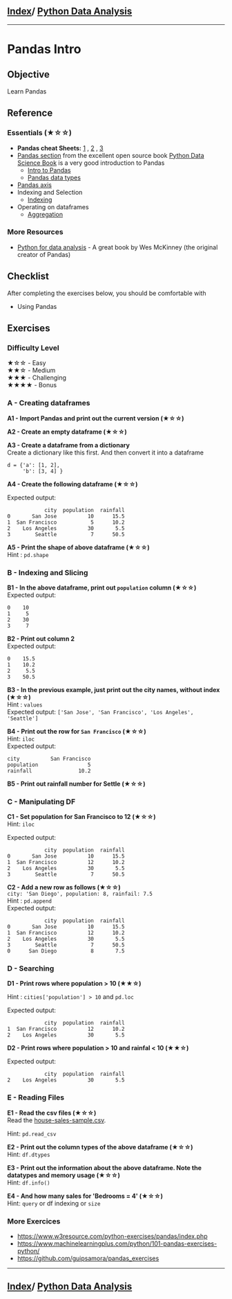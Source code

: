 <link rel='stylesheet' href='../assets/css/main.css'/>

## [Index](../README.md)/ [Python Data Analysis](0-README.md)

---

# Pandas Intro

## Objective

Learn Pandas

## Reference

### Essentials (★☆☆)

- **Pandas cheat Sheets:** [1](https://pandas.pydata.org/Pandas_Cheat_Sheet.pdf) ,  [2](http://datacamp-community-prod.s3.amazonaws.com/dbed353d-2757-4617-8206-8767ab379ab3) , [3](https://drive.google.com/file/d/1UHK8wtWbADvHKXFC937IS6MTnlSZC_zB/view)
- [Pandas section](https://jakevdp.github.io/PythonDataScienceHandbook/03.00-introduction-to-pandas.html) from the excellent open source book [Python Data Science Book](https://jakevdp.github.io/PythonDataScienceHandbook/index.html) is a very good introduction to Pandas
  - [Intro to Pandas](https://jakevdp.github.io/PythonDataScienceHandbook/03.00-introduction-to-pandas.html)
  - [Pandas data types](https://jakevdp.github.io/PythonDataScienceHandbook/03.01-introducing-pandas-objects.html)
- [Pandas axis](https://www.geeksforgeeks.org/python-pandas-dataframe-axes/)
- Indexing and Selection
  - [Indexing](https://jakevdp.github.io/PythonDataScienceHandbook/03.01-introducing-pandas-objects.html)
- Operating on dataframes
  - [Aggregation](https://jakevdp.github.io/PythonDataScienceHandbook/03.08-aggregation-and-grouping.html)


### More Resources

- [Python for data analysis](https://www.oreilly.com/library/view/python-for-data/9781449323592/) - A great book by Wes McKinney  (the original creator of Pandas)

## Checklist

After completing the exercises below, you should be comfortable with

- Using Pandas

## Exercises

### Difficulty Level

★☆☆  - Easy  
★★☆  - Medium  
★★★  - Challenging  
★★★★ - Bonus

### A - Creating dataframes

**A1 - Import Pandas and print out the current version (★☆☆)**

**A2 - Create an empty dataframe (★☆☆)**  

**A3 - Create a dataframe from a dictionary**  
Create a dictionary like this first.  And then convert it into a dataframe
```text
d = {'a': [1, 2],
     'b': [3, 4] }
```

**A4 - Create the following dataframe (★☆☆)** 

Expected output:

```text
            city  population  rainfall
0       San Jose          10      15.5
1  San Francisco           5      10.2
2    Los Angeles          30       5.5
3        Seattle           7      50.5
```

**A5 - Print the shape of above dataframe (★☆☆)**  
Hint : `pd.shape`

### B - Indexing and Slicing

**B1 - In the above dataframe, print out `population` column (★☆☆)**  
Expected output:

```text
0    10
1     5
2    30
3     7
```

**B2 - Print out column 2**   
Expected output:

```text
0    15.5
1    10.2
2     5.5
3    50.5
```

**B3 - In the previous example, just print out the city names, without index (★☆☆)**  
Hint : `values`  
Expected output:   `['San Jose', 'San Francisco', 'Los Angeles', 'Seattle']`

**B4 - Print out the row for `San Francisco` (★☆☆)**  
Hint: `iloc`  
Expected output:

```text
city          San Francisco
population                5
rainfall               10.2
```

**B5 - Print out rainfall number for Settle (★☆☆)**

### C - Manipulating DF

**C1 - Set population  for San Francisco  to 12 (★☆☆)**  
Hint: `iloc`  

Expected output:  

```text
            city  population  rainfall
0       San Jose          10      15.5
1  San Francisco          12      10.2
2    Los Angeles          30       5.5
3        Seattle           7      50.5
```

**C2 - Add a new row as follows (★☆☆)**  
`city: 'San Diego', population: 8, rainfail: 7.5`  
Hint : `pd.append`  
Expected output:

```text
            city  population  rainfall
0       San Jose          10      15.5
1  San Francisco          12      10.2
2    Los Angeles          30       5.5
3        Seattle           7      50.5
0      San Diego           8       7.5
```

### D - Searching

**D1 - Print rows where population > 10 (★★☆)**  

Hint : `cities['population'] > 10`  and `pd.loc`

Expected output:

```text
            city  population  rainfall
1  San Francisco          12      10.2
2    Los Angeles          30       5.5
```

**D2 - Print rows where population > 10 and rainfal < 10 (★★☆)**  

Expected output:

```text
            city  population  rainfall
2    Los Angeles          30       5.5
```

### E - Reading Files

**E1 - Read the csv files (★☆☆)**  
Read the [house-sales-sample.csv](https://elephantscale-public.s3.amazonaws.com/data/house-prices/house-sales-sample.csv).   

Hint: `pd.read_csv`

**E2 - Print out the column types of the above dataframe (★☆☆)**  
Hint: `df.dtypes`

**E3 - Print out the information about the above dataframe.  Note the datatypes and memory usage (★☆☆)**  
Hint: `df.info()`

**E4 - And how many sales for 'Bedrooms = 4' (★☆☆)**  
Hint: `query` or df indexing or `size`

### More Exercices

- https://www.w3resource.com/python-exercises/pandas/index.php
- https://www.machinelearningplus.com/python/101-pandas-exercises-python/
- https://github.com/guipsamora/pandas_exercises




---

## [Index](../README.md)/ [Python Data Analysis](0-README.md)
